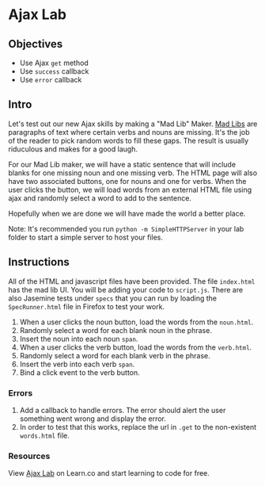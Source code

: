 # Ajax Lab

## Objectives
+ Use Ajax `get` method
+ Use `success` callback
+ Use `error` callback

## Intro
Let's test out our new Ajax skills by making a "Mad Lib" Maker. [Mad Libs](http://www.madlibs.com/) are paragraphs of text where certain verbs and nouns are missing. It's the job of the reader to pick random words to fill these gaps. The result is usually riduculous and makes for a good laugh.

For our Mad Lib maker, we will have a static sentence that will include blanks for one missing noun and one missing verb. The HTML page will also have two associated buttons, one for nouns and one for verbs.  When the user clicks the button, we will load words from an external HTML file using ajax and randomly select a word to add to the sentence.

Hopefully when we are done we will have made the world a better place.

Note: It's recommended you run `python -m SimpleHTTPServer` in your lab folder to start a simple server to host your files.

## Instructions

All of the HTML and javascript files have been provided. The file `index.html` has the mad lib UI. You will be adding your code to ```script.js```. There are also Jasemine tests under `specs` that you can run by loading the `SpecRunner.html` file in Firefox to test your work.

1. When a user clicks the noun button, load the words from the
   `noun.html`.
2. Randomly select a word for each blank noun in the phrase.
3. Insert the noun into each noun `span`.
4. When a user clicks the verb button, load the words from the
   `verb.html`.
5. Randomly select a word for each blank verb in the phrase.
6. Insert the verb into each verb `span`.
7. Bind a click event to the verb button.

### Errors
1. Add a callback to handle errors. The error should alert the user something went wrong and display the error.
2. In order to test that this works, replace the url in `.get` to the non-existent `words.html` file.

### Resources

<p data-visibility='hidden'>View <a href='https://learn.co/lessons/js-ajax-callbacks-lab' title='Ajax Lab'>Ajax Lab</a> on Learn.co and start learning to code for free.</p>
